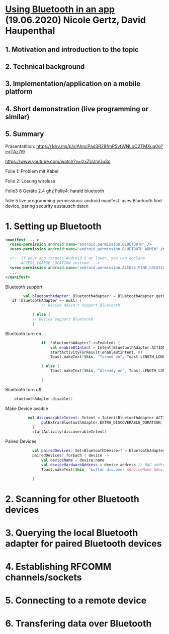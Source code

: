 # [Using Bluetooth in an app](https://developer.android.com/guide/topics/connectivity/bluetooth) (19.06.2020) Nicole Gertz, David Haupenthal
## 1. Motivation and introduction to the topic
## 2. Technical background
## 3. Implementation/application on a mobile platform
## 4. Short demonstration (live programming or similar)
## 5. Summary


Präsentatition: https://1drv.ms/p/s!AhncPad3R28fmP5yfWNLoO2TMXua0g?e=TAz7i9

https://www.youtube.com/watch?v=jzxZUJmOu3o


Folie 1:
Problem mit Kabel

Folie 2:
Lösung wireless

Folie3
8 Geräte
2.4 ghz
Folie4: 
harald bluetooth 

folie 5 
live programming
permissions: android manifest. uses Bluetooth
find device, paring 
security
austausch daten


# 1. Setting up Bluetooth
```xml
<manifest ... >
  <uses-permission android:name="android.permission.BLUETOOTH" />
  <uses-permission android:name="android.permission.BLUETOOTH_ADMIN" />

  <!-- If your app targets Android 9 or lower, you can declare
       ACCESS_COARSE_LOCATION instead. -->
  <uses-permission android:name="android.permission.ACCESS_FINE_LOCATION" />
  ...
</manifest>
```
Bluetooth support
```kotlin
        val bluetoothAdapter: BluetoothAdapter? = BluetoothAdapter.getDefaultAdapter()
   if (bluetoothAdapter == null) {
                // Device doesn't support Bluetooth

            } else {
            // Device support Bluetooth
            }
```
Bluetooth turn on
```kotlin
                if (!bluetoothAdapter?.isEnabled) {
                    val enableBtIntent = Intent(BluetoothAdapter.ACTION_REQUEST_ENABLE)
                    startActivityForResult(enableBtIntent, 0)
                    Toast.makeText(this, "Turned on", Toast.LENGTH_LONG).show();

                } else {
                    Toast.makeText(this, "Already on", Toast.LENGTH_LONG).show();

                }
```
Bluetooth turn off
```kotlin
    bluetoothAdapter.disable()
```
Make Device avaible
```kotlin
          val discoverableIntent: Intent = Intent(BluetoothAdapter.ACTION_REQUEST_DISCOVERABLE).apply {
                putExtra(BluetoothAdapter.EXTRA_DISCOVERABLE_DURATION, 300)
            }
            startActivity(discoverableIntent)
```

Paired Devices
```kotlin
            val pairedDevices: Set<BluetoothDevice>? = bluetoothAdapter?.bondedDevices
            pairedDevices?.forEach { device ->
                val deviceName = device.name
                val deviceHardwareAddress = device.address // MAC address
                Toast.makeText(this, "button discover $deviceName $deviceHardwareAddress", Toast.LENGTH_SHORT).show()

            }
```

# 2. Scanning for other Bluetooth devices
# 3. Querying the local Bluetooth adapter for paired Bluetooth devices
# 4. Establishing RFCOMM channels/sockets
# 5. Connecting to a remote device
# 6. Transfering data over Bluetooth